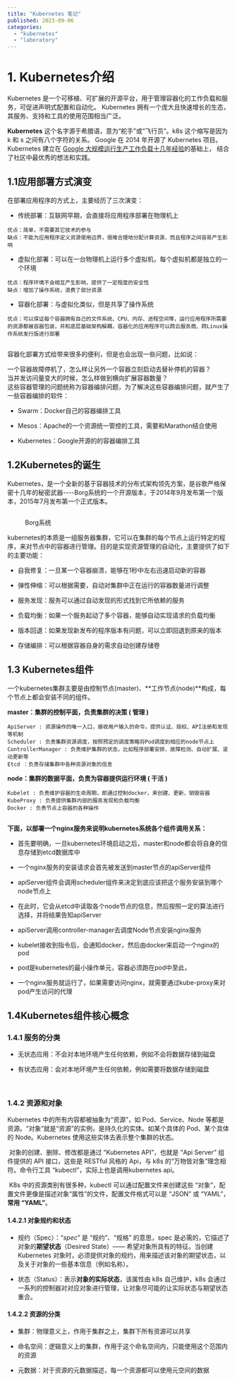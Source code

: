 ```yaml
---
title: "Kubernetes 笔记"
published: 2023-09-06
categories: 
  - "kubernetes"
  - "laboratory"
---
```


# 1\. Kubernetes介绍

Kubernetes 是一个可移植、可扩展的开源平台，用于管理容器化的工作负载和服务，可促进声明式配置和自动化。 Kubernetes 拥有一个庞大且快速增长的生态，其服务、支持和工具的使用范围相当广泛。

**Kubernetes** 这个名字源于希腊语，意为“舵手”或“飞行员”。k8s 这个缩写是因为 k 和 s 之间有八个字符的关系。 Google 在 2014 年开源了 Kubernetes 项目。 Kubernetes 建立在 [Google 大规模运行生产工作负载十几年经验](https://research.google/pubs/pub43438)的基础上， 结合了社区中最优秀的想法和实践。

## 1.1应用部署方式演变

在部署应用程序的方式上，主要经历了三次演变：

- 传统部署：互联网早期，会直接将应用程序部署在物理机上

```
优点：简单，不需要其它技术的参与
缺点：不能为应用程序定义资源使用边界，很难合理地分配计算资源，而且程序之间容易产生影响
```

- 虚拟化部署：可以在一台物理机上运行多个虚拟机，每个虚拟机都是独立的一个环境

```
优点：程序环境不会相互产生影响，提供了一定程度的安全性
缺点：增加了操作系统，浪费了部分资源
```

- 容器化部署：与虚拟化类似，但是共享了操作系统

```
优点：可以保证每个容器拥有自己的文件系统、CPU、内存、进程空间等，运行应用程序所需要的资源都被容器包装，并和底层基础架构解耦，容器化的应用程序可以跨云服务商、跨Linux操作系统发行版进行部署
```

<picture>
    <source srcset="https://s3.catcat.blog/images/2023/09/image-22-1024x385.avif" type="image/avif">
    <source srcset="https://s3.catcat.blog/images/2023/09/image-22-1024x385.webp" type="image/webp">
    <img src="https://s3.catcat.blog/images/2023/09/image-22-1024x385.jpg" alt="" loading="lazy">
</picture>

容器化部署方式给带来很多的便利，但是也会出现一些问题，比如说：

一个容器故障停机了，怎么样让另外一个容器立刻启动去替补停机的容器？  
当并发访问量变大的时候，怎么样做到横向扩展容器数量？  
这些容器管理的问题统称为容器编排问题，为了解决这些容器编排问题，就产生了一些容器编排的软件：

- Swarm：Docker自己的容器编排工具

- Mesos：Apache的一个资源统一管控的工具，需要和Marathon结合使用

- Kubernetes：Google开源的的容器编排工具

## 1.2Kubernetes的诞生

Kubernetes，是一个全新的基于容器技术的分布式架构领先方案，是谷歌严格保密十几年的秘密武器----Borg系统的一个开源版本，于2014年9月发布第一个版本，2015年7月发布第一个正式版本。

<figure>

<picture>
    <source srcset="https://s3.catcat.blog/images/2023/09/borg.avif" type="image/avif">
    <source srcset="https://s3.catcat.blog/images/2023/09/borg.webp" type="image/webp">
    <img src="https://s3.catcat.blog/images/2023/09/borg.jpg" alt="" loading="lazy">
</picture>

<figcaption>

Borg系统

</figcaption>

</figure>

kubernetes的本质是一组服务器集群，它可以在集群的每个节点上运行特定的程序，来对节点中的容器进行管理。目的是实现资源管理的自动化，主要提供了如下的主要功能：

- 自我修复：一旦某一个容器崩溃，能够在1秒中左右迅速启动新的容器

- 弹性伸缩：可以根据需要，自动对集群中正在运行的容器数量进行调整

- 服务发现：服务可以通过自动发现的形式找到它所依赖的服务

- 负载均衡：如果一个服务起动了多个容器，能够自动实现请求的负载均衡

- 版本回退：如果发现新发布的程序版本有问题，可以立即回退到原来的版本

- 存储编排：可以根据容器自身的需求自动创建存储卷

## 1.3 Kubernetes组件

一个kubernetes集群主要是由控制节点(master)、\*\*工作节点(node)\*\*构成，每个节点上都会安装不同的组件。

**master：集群的控制平面，负责集群的决策 ( 管理 )**

```
ApiServer : 资源操作的唯一入口，接收用户输入的命令，提供认证、授权、API注册和发现等机制
Scheduler : 负责集群资源调度，按照预定的调度策略将Pod调度到相应的node节点上
ControllerManager : 负责维护集群的状态，比如程序部署安排、故障检测、自动扩展、滚动更新等
Etcd ：负责存储集群中各种资源对象的信息
```

**node：集群的数据平面，负责为容器提供运行环境 ( 干活 )**

```
Kubelet : 负责维护容器的生命周期，即通过控制docker，来创建、更新、销毁容器
KubeProxy : 负责提供集群内部的服务发现和负载均衡
Docker : 负责节点上容器的各种操作
```

<picture>
    <source srcset="https://s3.catcat.blog/images/2023/09/image-23-1024x531.avif" type="image/avif">
    <source srcset="https://s3.catcat.blog/images/2023/09/image-23-1024x531.webp" type="image/webp">
    <img src="https://s3.catcat.blog/images/2023/09/image-23-1024x531.jpg" alt="" loading="lazy">
</picture>

**下面，以部署一个nginx服务来说明kubernetes系统各个组件调用关系：**

- 首先要明确，一旦kubernetes环境启动之后，master和node都会将自身的信息存储到etcd数据库中

- 一个nginx服务的安装请求会首先被发送到master节点的apiServer组件

- apiServer组件会调用scheduler组件来决定到底应该把这个服务安装到哪个node节点上

- 在此时，它会从etcd中读取各个node节点的信息，然后按照一定的算法进行选择，并将结果告知apiServer

- apiServer调用controller-manager去调度Node节点安装nginx服务

- kubelet接收到指令后，会通知docker，然后由docker来启动一个nginx的pod

- pod是kubernetes的最小操作单元，容器必须跑在pod中至此，

- 一个nginx服务就运行了，如果需要访问nginx，就需要通过kube-proxy来对pod产生访问的代理

## 1.4Kubernetes组件核心概念

### 1.4.1 服务的分类

- 无状态应用：不会对本地环境产生任何依赖，例如不会将数据存储到磁盘

- 有状态应用：会对本地环境产生任何依赖，例如需要将数据存储到磁盘

<picture>
    <source srcset="https://s3.catcat.blog/images/2023/09/image-25-1024x393.avif" type="image/avif">
    <source srcset="https://s3.catcat.blog/images/2023/09/image-25-1024x393.webp" type="image/webp">
    <img src="https://s3.catcat.blog/images/2023/09/image-25-1024x393.jpg" alt="" loading="lazy">
</picture>

<picture>
    <source srcset="https://s3.catcat.blog/images/2023/09/image-26-1024x500.avif" type="image/avif">
    <source srcset="https://s3.catcat.blog/images/2023/09/image-26-1024x500.webp" type="image/webp">
    <img src="https://s3.catcat.blog/images/2023/09/image-26-1024x500.jpg" alt="" loading="lazy">
</picture>

### 1.4.2 资源和对象

Kubernetes 中的所有内容都被抽象为“资源”，如 Pod、Service、Node 等都是资源。“对象”就是“资源”的实例，是持久化的实体。如某个具体的 Pod、某个具体的 Node。Kubernetes 使用这些实体去表示整个集群的状态。

 对象的创建、删除、修改都是通过 “Kubernetes API”，也就是 “Api Server” 组件提供的 API 接口，这些是 RESTful 风格的 Api，与 k8s 的“万物皆对象”理念相符。命令行工具 “kubectl”，实际上也是调用kubernetes api。

 K8s 中的资源类别有很多种，kubectl 可以通过配置文件来创建这些 “对象”，配置文件更像是描述对象“属性”的文件，配置文件格式可以是 “JSON” 或 “YAML”，**常用 “YAML”**。

#### 1.4.2.1 对象规约和状态

- 规约（Spec）：“_spec_” 是 “规约”、“规格” 的意思，spec 是必需的，它描述了对象的**期望状态**（Desired State）—— 希望对象所具有的特征。当创建 Kubernetes 对象时，必须提供对象的规约，用来描述该对象的期望状态，以及关于对象的一些基本信息（例如名称）。

- 状态（Status）：表示**对象的实际状态**，该属性由 k8s 自己维护，k8s 会通过一系列的控制器对对应对象进行管理，让对象尽可能的让实际状态与期望状态重合。

#### 1.4.2.2 资源的分类

- 集群：物理意义上，作用于集群之上，集群下所有资源可以共享

- 命名空间：逻辑意义上的集群，作用于这个命名空间内，只能使用这个范围内的资源

- 元数据：对于资源的元数据描述，每一个资源都可以使用元空间的数据

<picture>
    <source srcset="https://s3.catcat.blog/images/2023/09/image-27-1024x398.avif" type="image/avif">
    <source srcset="https://s3.catcat.blog/images/2023/09/image-27-1024x398.webp" type="image/webp">
    <img src="https://s3.catcat.blog/images/2023/09/image-27-1024x398.jpg" alt="" loading="lazy">
</picture>

